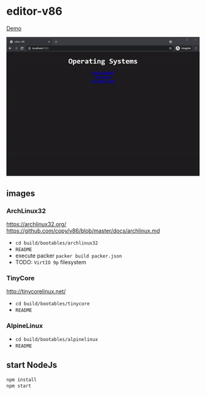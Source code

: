 # editor-v86

[Demo](https://editor-v86.glitch.me/)  
  
![editor-v86](app.gif "editor-v86")  
  
## images

### ArchLinux32

https://archlinux32.org/  
https://github.com/copy/v86/blob/master/docs/archlinux.md  
  
- `cd build/bootables/archlinux32`
- `README`
- execute packer `packer build packer.json`
- TODO: `VirtIO 9p` filesystem  

### TinyCore

http://tinycorelinux.net/  
  
- `cd build/bootables/tinycore`
- `README`

### AlpineLinux

- `cd build/bootables/alpinelinux`
- `README`

## start NodeJs

```
npm install
npm start
```